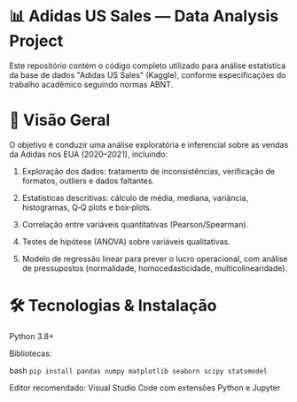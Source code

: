 # 📊 Adidas US Sales — Data Analysis Project
Este repositório contém o código completo utilizado para análise estatística da base de dados "Adidas US Sales" (Kaggle), conforme especificações do trabalho acadêmico seguindo normas ABNT.

# 🚀 Visão Geral
O objetivo é conduzir uma análise exploratória e inferencial sobre as vendas da Adidas nos EUA (2020–2021), incluindo:

1. Exploração dos dados: tratamento de inconsistências, verificação de formatos, outliers e dados faltantes.

2. Estatísticas descritivas: cálculo de média, mediana, variância, histogramas, Q‑Q plots e box‑plots.

3. Correlação entre variáveis quantitativas (Pearson/Spearman).

4. Testes de hipótese (ANOVA) sobre variáveis qualitativas.

5. Modelo de regressão linear para prever o lucro operacional, com análise de pressupostos (normalidade, homocedasticidade, multicolinearidade).

# 🛠️ Tecnologias & Instalação
Python 3.8+

Bibliotecas:

bash
`pip install pandas numpy matplotlib seaborn scipy statsmodel`

Editor recomendado: Visual Studio Code com extensões Python e Jupyter
